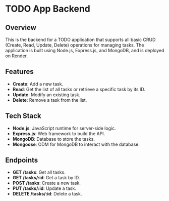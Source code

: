 # TODO App Backend

## Overview
This is the backend for a TODO application that supports all basic CRUD (Create, Read, Update, Delete) operations for managing tasks. The application is built using Node.js, Express.js, and MongoDB, and is deployed on Render.

## Features
- **Create**: Add a new task.
- **Read**: Get the list of all tasks or retrieve a specific task by its ID.
- **Update**: Modify an existing task.
- **Delete**: Remove a task from the list.

## Tech Stack
- **Node.js**: JavaScript runtime for server-side logic.
- **Express.js**: Web framework to build the API.
- **MongoDB**: Database to store the tasks.
- **Mongoose**: ODM for MongoDB to interact with the database.

## Endpoints
- **GET /tasks**: Get all tasks.
- **GET /tasks/:id**: Get a task by ID.
- **POST /tasks**: Create a new task.
- **PUT /tasks/:id**: Update a task.
- **DELETE /tasks/:id**: Delete a task.

